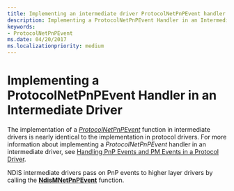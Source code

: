 ```yaml
---
title: Implementing an intermediate driver ProtocolNetPnPEvent handler
description: Implementing a ProtocolNetPnPEvent Handler in an Intermediate Driver
keywords:
- ProtocolNetPnPEvent
ms.date: 04/20/2017
ms.localizationpriority: medium
---
```


# Implementing a ProtocolNetPnPEvent Handler in an Intermediate Driver





The implementation of a [*ProtocolNetPnPEvent*](/windows-hardware/drivers/ddi/ndis/nc-ndis-protocol_net_pnp_event) function in intermediate drivers is nearly identical to the implementation in protocol drivers. For more information about implementing a *ProtocolNetPnPEvent* handler in an intermediate driver, see [Handling PnP Events and PM Events in a Protocol Driver](handling-pnp-events-and-power-management-events-in-a-protocol-driver.md).

NDIS intermediate drivers pass on PnP events to higher layer drivers by calling the [**NdisMNetPnPEvent**](/windows-hardware/drivers/ddi/ndis/nf-ndis-ndismnetpnpevent) function.

 

